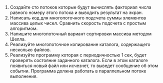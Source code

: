 1) Создайте сто потоков которые будут вычислять факториал
числа равного номеру этого потока и выводить результат на
экран.
2) Написать код для многопоточного подсчета суммы элементов
массива целых чисел. Сравнить скорость подсчета с простым
алгоритмом.
3) Напишите многопоточный вариант сортировки массива
методом Шелла.
4) Реализуйте многопоточное копирование каталога,
содержащего несколько файлов.
5) Реализуйте программу которая с периодичностью 1 сек,
будет проверять состояние заданного каталога. Если в этом
каталоге появиться новый файл или исчезнет, то выведет
сообщение об этом событии. Программа должна работать в
параллельном потоке выполнения.